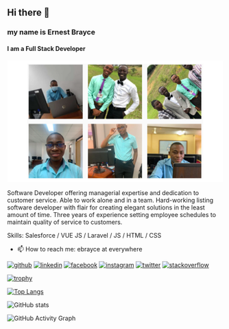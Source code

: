## Hi there 👋
### my name is Ernest Brayce
#### I am a Full Stack Developer
![I am Full Stack Developer](https://raw.githubusercontent.com/ebrayce/ebrayce/main/img/banner.png)

Software Developer offering managerial expertise and dedication to customer service. Able to work alone and in a team. Hard-working listing software developer with flair for creating elegant solutions in the least amount of time. Three years of experience setting employee schedules to maintain quality of service to customers.

Skills: Salesforce / VUE JS / Laravel / JS / HTML / CSS

- 📫 How to reach me: ebrayce at everywhere


[<img src='https://cdn.jsdelivr.net/npm/simple-icons@3.0.1/icons/github.svg' alt='github' height='40'>](https://github.com/ebrayce)  [<img src='https://cdn.jsdelivr.net/npm/simple-icons@3.0.1/icons/linkedin.svg' alt='linkedin' height='40'>](https://www.linkedin.com/in/ebrayce/)  [<img src='https://cdn.jsdelivr.net/npm/simple-icons@3.0.1/icons/facebook.svg' alt='facebook' height='40'>](https://www.facebook.com/brayce.ernest)  [<img src='https://cdn.jsdelivr.net/npm/simple-icons@3.0.1/icons/instagram.svg' alt='instagram' height='40'>](https://www.instagram.com/kofibrayce/)  [<img src='https://cdn.jsdelivr.net/npm/simple-icons@3.0.1/icons/twitter.svg' alt='twitter' height='40'>](https://twitter.com/ebrayce)  [<img src='https://cdn.jsdelivr.net/npm/simple-icons@3.0.1/icons/stackoverflow.svg' alt='stackoverflow' height='40'>](https://stackoverflow.com/users/9712543)

[![trophy](https://github-profile-trophy.vercel.app/?username=ebrayce)](https://github.com/ryo-ma/github-profile-trophy)

[![Top Langs](https://github-readme-stats.vercel.app/api/top-langs/?username=ebrayce)](https://github.com/anuraghazra/github-readme-stats)

![GitHub stats](https://github-readme-stats.vercel.app/api?username=ebrayce&show_icons=true)


![GitHub Activity Graph](https://activity-graph.herokuapp.com/graph?username=ebrayce)

